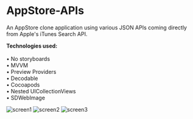# AppStore-APIs
An AppStore clone application using various JSON APIs coming directly from Apple's iTunes Search API. 

<strong>Technologies used:</strong><br><br>
• No storyboards<br>
• MVVM<br>
• Preview Providers<br>
• Decodable<br>
• Cocoapods<br>
• Nested UICollectionViews<br>
• SDWebImage

![screen1](https://user-images.githubusercontent.com/12696030/79743684-aa1c0d00-830d-11ea-8b76-0d063c780994.png) 
![screen2](https://user-images.githubusercontent.com/12696030/79743691-adaf9400-830d-11ea-9167-c8cbf74005e5.png) 
![screen3](https://user-images.githubusercontent.com/12696030/79743696-af795780-830d-11ea-897d-9c39b3849d08.png)
